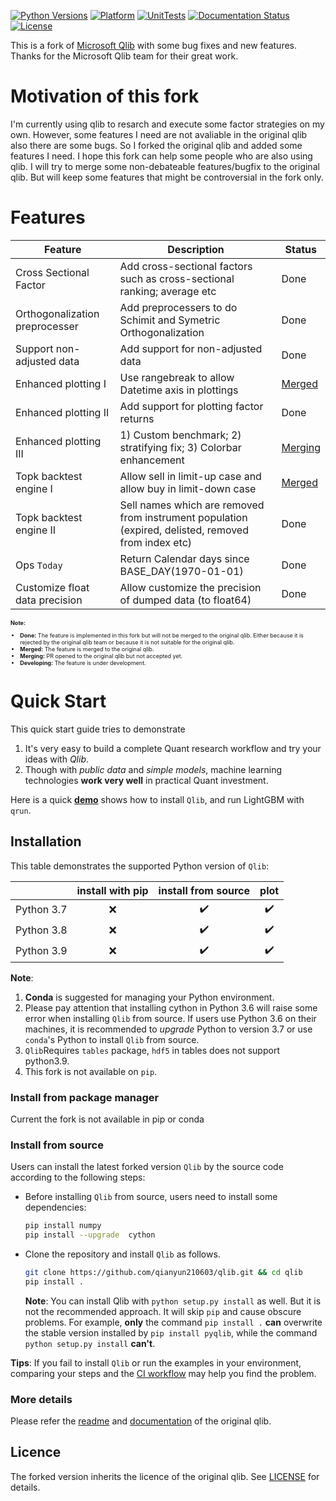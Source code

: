 [![Python Versions](https://img.shields.io/pypi/pyversions/pyqlib.svg?logo=python&logoColor=white)](https://pypi.org/project/pyqlib/#files)
[![Platform](https://img.shields.io/badge/platform-linux%20%7C%20windows-lightgrey)](https://pypi.org/project/pyqlib/#files)
[![UnitTests](https://github.com/qianyun210603/qlib/actions/workflows/test_qlib_from_source.yml/badge.svg)](https://github.com/qianyun210603/qlib/actions/workflows/test_qlib_from_source.yml)
[![Documentation Status](https://readthedocs.org/projects/qlib/badge/?version=latest)](https://qlib.readthedocs.io/en/latest/?badge=latest)
[![License](https://img.shields.io/pypi/l/pyqlib)](LICENSE)


This is a fork of [Microsoft Qlib](http://github.com/microsoft/qlib) with some bug fixes and new features. Thanks for the Microsoft Qlib team for their great work.

# Motivation of this fork
I'm currently using qlib to resarch and execute some factor strategies on my own. However, some features I need are not avaliable in the original qlib also there are some bugs. So I forked the original qlib and added some features I need. I hope this fork can help some people who are also using qlib.
I will try to merge some non-debateable features/bugfix to the original qlib. But will keep some features that might be controversial in the fork only.

# Features
| Feature                        | Description                                                              | Status |
|--------------------------------|--------------------------------------------------------------------------| -- |
| Cross Sectional Factor         | Add cross-sectional factors such as cross-sectional ranking; average etc | Done |
| Orthogonalization preprocesser | Add preprocessers to do Schimit and Symetric Orthogonalization           | Done |
| Support non-adjusted data      | Add support for non-adjusted data                                        | Done |
| Enhanced plotting I            | Use rangebreak to allow Datetime axis in plottings                       | [Merged](https://github.com/microsoft/qlib/pull/1390) |
| Enhanced plotting II           | Add support for plotting factor returns                                  | Done | 
| Enhanced plotting III          | 1) Custom benchmark; 2) stratifying fix; 3) Colorbar enhancement         | [Merging](https://github.com/microsoft/qlib/pull/1413) | 
| Topk backtest engine I         | Allow sell in limit-up case and allow buy in limit-down case             | [Merged](https://github.com/microsoft/qlib/pull/1407) |
| Topk backtest engine II        | Sell names which are removed from instrument population (expired, delisted, removed from index etc)             | Done |
| Ops `Today`                    | Return Calendar days since BASE_DAY(1970-01-01)          | Done |
| Customize float data precision | Allow customize the precision of dumped data (to float64)          | Done |

<span style="font-size: xx-small; ">
<b>Note:</b>
<ul>
<li><b>Done:</b> The feature is implemented in this fork but will not be merged to the original qlib. Either because it is rejected by the original qlib team or because it is not suitable for the original qlib.</li>
<li><b>Merged:</b> The feature is merged to the original qlib.</li>
<li><b>Merging:</b> PR opened to the original qlib but not accepted yet.</li>
<li><b>Developing:</b> The feature is under development.</li>
</ul>
</span>


# Quick Start

This quick start guide tries to demonstrate
1. It's very easy to build a complete Quant research workflow and try your ideas with _Qlib_.
2. Though with *public data* and *simple models*, machine learning technologies **work very well** in practical Quant investment.

Here is a quick **[demo](https://terminalizer.com/view/3f24561a4470)** shows how to install ``Qlib``, and run LightGBM with ``qrun``.

## Installation

This table demonstrates the supported Python version of `Qlib`:

|               | install with pip | install from source  |       plot         |
| ------------- |:----------------:|:--------------------:|:------------------:|
| Python 3.7    |       :x:        | :heavy_check_mark:   | :heavy_check_mark: |
| Python 3.8    |       :x:        | :heavy_check_mark:   | :heavy_check_mark: |
| Python 3.9    |     :x:          | :heavy_check_mark:   | :heavy_check_mark: |

**Note**: 
1. **Conda** is suggested for managing your Python environment.
2. Please pay attention that installing cython in Python 3.6 will raise some error when installing ``Qlib`` from source. If users use Python 3.6 on their machines, it is recommended to *upgrade* Python to version 3.7 or use `conda`'s Python to install ``Qlib`` from source.
3. `Qlib`Requires `tables` package, `hdf5` in tables does not support python3.9.
4. This fork is not available on `pip`.

### Install from package manager
Current the fork is not available in pip or conda

### Install from source
Users can install the latest forked version ``Qlib`` by the source code according to the following steps:

* Before installing ``Qlib`` from source, users need to install some dependencies:

  ```bash
  pip install numpy
  pip install --upgrade  cython
  ```

* Clone the repository and install ``Qlib`` as follows.
    ```bash
    git clone https://github.com/qianyun210603/qlib.git && cd qlib
    pip install .
    ```
  **Note**:  You can install Qlib with `python setup.py install` as well. But it is not the recommended approach. It will skip `pip` and cause obscure problems. For example, **only** the command ``pip install .`` **can** overwrite the stable version installed by ``pip install pyqlib``, while the command ``python setup.py install`` **can't**.

**Tips**: If you fail to install `Qlib` or run the examples in your environment,  comparing your steps and the [CI workflow](.github/workflows/test_qlib_from_source.yml) may help you find the problem.

### More details
Please refer the [readme](http://github.com/microsoft/qlib) and [documentation](https://qlib.readthedocs.io/en/latest) of the original qlib.


## Licence
The forked version inherits the licence of the original qlib. See [LICENSE](LICENSE) for details.
